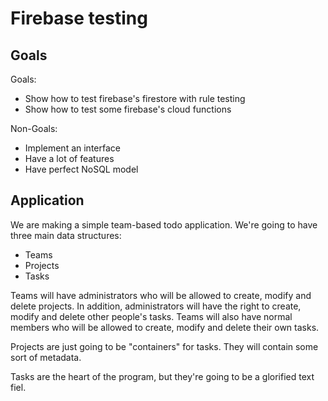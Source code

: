 # Firebase testing

## Goals

Goals:
* Show how to test firebase's firestore with rule testing
* Show how to test some firebase's cloud functions

Non-Goals:
* Implement an interface
* Have a lot of features
* Have perfect NoSQL model

## Application

We are making a simple team-based todo application. We're going to have three main data structures:
* Teams
* Projects
* Tasks

Teams will have administrators who will be allowed to create, modify and delete projects. In addition, administrators will have the right to create, modify and delete other people's tasks.
Teams will also have normal members who will be allowed to create, modify and delete their own tasks.

Projects are just going to be "containers" for tasks. They will contain some sort of metadata.

Tasks are the heart of the program, but they're going to be a glorified text fiel.